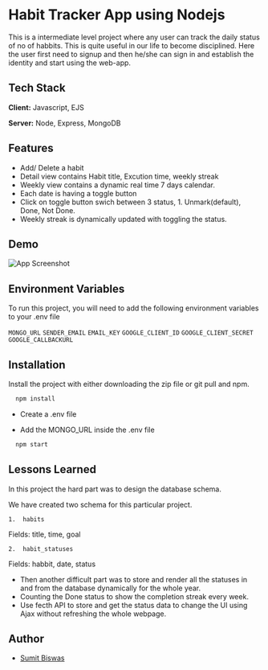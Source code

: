 
# Habit Tracker App using Nodejs
This is a intermediate level project where any user can track the daily status of no of habbits. This is quite useful in our life to become disciplined. Here the user first need to signup and then he/she can sign in and establish the identity and start using the web-app.


## Tech Stack

**Client:** Javascript, EJS

**Server:** Node, Express, MongoDB


## Features

- Add/ Delete a habit
- Detail view contains Habit title, Excution time, weekly streak
- Weekly view contains a dynamic real time 7 days calendar.
- Each date is having a toggle button
- Click on toggle button swich between 3 status, 1. Unmark(default), Done, Not Done.
- Weekly streak is dynamically updated with toggling the status.




## Demo

![App Screenshot](https://media.giphy.com/media/v1.Y2lkPTc5MGI3NjExYmRuemIwbm44dXdlNHpod2Z5dHhzeWY2c25yNHlra2QzcXlsNWkzMCZlcD12MV9pbnRlcm5hbF9naWZfYnlfaWQmY3Q9Zw/iADBIe0iGM2HnreJAO/giphy.gif)


## Environment Variables

To run this project, you will need to add the following environment variables to your .env file

`MONGO_URL`
`SENDER_EMAIL`
`EMAIL_KEY`
`GOOGLE_CLIENT_ID`
`GOOGLE_CLIENT_SECRET`
`GOOGLE_CALLBACKURL`



## Installation

Install the project with either downloading the zip file or git pull and npm.

```bash
  npm install  
```
- Create a .env file

- Add the MONGO_URL inside the .env file 
```bash
  npm start  
```

    
## Lessons Learned

In this project the hard part was to design the database schema. 

We have created two schema for this particular project.

    1.  habits
Fields: title, time, goal

    2.  habit_statuses

Fields: habbit, date, status

- Then another difficult part was to store and render all the statuses in and from the database dynamically for the whole year.
- Counting the Done status to show the completion streak every week.
- Use fecth API to store and get the status data to change the UI using Ajax without refreshing the whole webpage.

## Author

- [Sumit Biswas](https://github.com/sbsumitpro)

